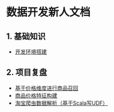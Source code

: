 # 数据开发新人文档
## 1. 基础知识

+ [开发环境搭建](https://github.com/RampageLi/BigData-Notes/blob/master/notes/%E5%BC%80%E5%8F%91%E7%8E%AF%E5%A2%83%E6%90%AD%E5%BB%BA.md)

## 2. 项目复盘

+ [基于价格维度进行商品召回](https://bbtwiki.bangbangtown.cn/doku.php?id=fresh:pricerec)
+ [商品价格特征构建](https://github.com/RampageLi/TheRoadToBigData/blob/master/notes/%E5%95%86%E5%93%81%E4%BB%B7%E6%A0%BC%E7%89%B9%E5%BE%81%E6%9E%84%E5%BB%BA.md)
+ [淘宝爬虫数据解析（基于Scala写UDF）](https://bbtwiki.bangbangtown.cn/doku.php?id=fresh:taobaospiderparser)
